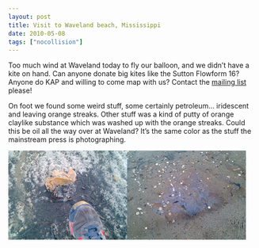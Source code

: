 ```yaml
---
layout: post
title: Visit to Waveland beach, Mississippi
date: 2010-05-08
tags: ["nocollision"]
---
```


Too much wind at Waveland today to fly our balloon, and we didn&#8217;t have a kite on hand. Can anyone donate big kites like the Sutton Flowform 16? Anyone do KAP and willing to come map with us? Contact the [mailing list]() please!

On foot we found some weird stuff, some certainly petroleum&#8230; iridescent and leaving orange streaks. Other stuff was a kind of putty of orange claylike substance which was washed up with the orange streaks. Could this be oil all the way over at Waveland? It&#8217;s the same color as the stuff the mainstream press is photographing.

[![orange putty-like substance at waveland](4588069550_0127b231fb_m.jpg)](http://www.flickr.com/photos/jeffreywarren/4588069550/ "orange putty-like substance at waveland by jeferonix, on Flickr")[![iridescent stuff at waveland beach](4587450947_4101841dfd_m.jpg)](http://www.flickr.com/photos/jeffreywarren/4587450947/ "iridescent stuff at waveland beach by jeferonix, on Flickr")